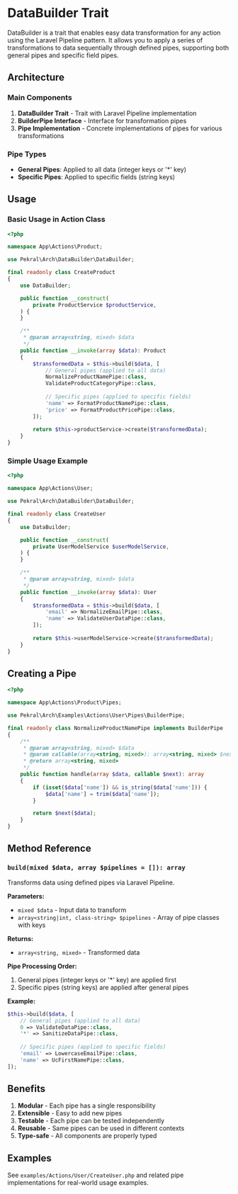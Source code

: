 # DataBuilder Trait

DataBuilder is a trait that enables easy data transformation for any action using the Laravel Pipeline pattern. It allows you to apply a series of transformations to data sequentially through defined pipes, supporting both general pipes and specific field pipes.

## Architecture

### Main Components

1. **DataBuilder Trait** - Trait with Laravel Pipeline implementation
2. **BuilderPipe Interface** - Interface for transformation pipes
3. **Pipe Implementation** - Concrete implementations of pipes for various transformations

### Pipe Types

- **General Pipes**: Applied to all data (integer keys or '*' key)
- **Specific Pipes**: Applied to specific fields (string keys)

## Usage

### Basic Usage in Action Class

```php
<?php

namespace App\Actions\Product;

use Pekral\Arch\DataBuilder\DataBuilder;

final readonly class CreateProduct
{
    use DataBuilder;

    public function __construct(
        private ProductService $productService,
    ) {
    }

    /**
     * @param array<string, mixed> $data
     */
    public function __invoke(array $data): Product
    {
        $transformedData = $this->build($data, [
            // General pipes (applied to all data)
            NormalizeProductNamePipe::class,
            ValidateProductCategoryPipe::class,
            
            // Specific pipes (applied to specific fields)
            'name' => FormatProductNamePipe::class,
            'price' => FormatProductPricePipe::class,
        ]);
        
        return $this->productService->create($transformedData);
    }
}
```

### Simple Usage Example

```php
<?php

namespace App\Actions\User;

use Pekral\Arch\DataBuilder\DataBuilder;

final readonly class CreateUser
{
    use DataBuilder;

    public function __construct(
        private UserModelService $userModelService,
    ) {
    }

    /**
     * @param array<string, mixed> $data
     */
    public function __invoke(array $data): User
    {
        $transformedData = $this->build($data, [
            'email' => NormalizeEmailPipe::class,
            'name' => ValidateUserDataPipe::class,
        ]);
        
        return $this->userModelService->create($transformedData);
    }
}
```

## Creating a Pipe

```php
<?php

namespace App\Actions\Product\Pipes;

use Pekral\Arch\Examples\Actions\User\Pipes\BuilderPipe;

final readonly class NormalizeProductNamePipe implements BuilderPipe
{
    /**
     * @param array<string, mixed> $data
     * @param callable(array<string, mixed>): array<string, mixed> $next
     * @return array<string, mixed>
     */
    public function handle(array $data, callable $next): array
    {
        if (isset($data['name']) && is_string($data['name'])) {
            $data['name'] = trim($data['name']);
        }

        return $next($data);
    }
}
```

## Method Reference

### `build(mixed $data, array $pipelines = []): array`

Transforms data using defined pipes via Laravel Pipeline.

**Parameters:**
- `mixed $data` - Input data to transform
- `array<string|int, class-string> $pipelines` - Array of pipe classes with keys

**Returns:**
- `array<string, mixed>` - Transformed data

**Pipe Processing Order:**
1. General pipes (integer keys or '*' key) are applied first
2. Specific pipes (string keys) are applied after general pipes

**Example:**
```php
$this->build($data, [
    // General pipes (applied to all data)
    0 => ValidateDataPipe::class,
    '*' => SanitizeDataPipe::class,
    
    // Specific pipes (applied to specific fields)
    'email' => LowercaseEmailPipe::class,
    'name' => UcFirstNamePipe::class,
]);
```

## Benefits

1. **Modular** - Each pipe has a single responsibility
2. **Extensible** - Easy to add new pipes
3. **Testable** - Each pipe can be tested independently
4. **Reusable** - Same pipes can be used in different contexts
5. **Type-safe** - All components are properly typed

## Examples

See `examples/Actions/User/CreateUser.php` and related pipe implementations for real-world usage examples.